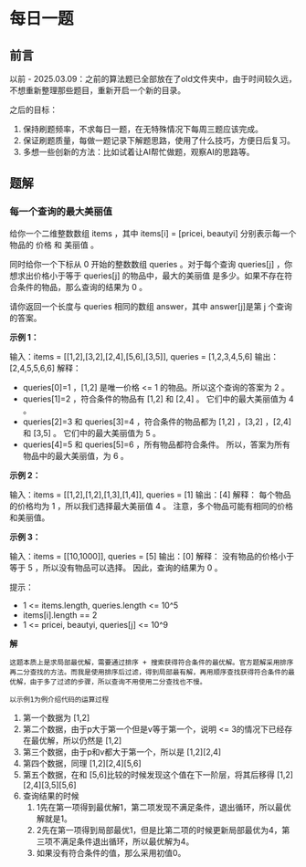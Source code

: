 # 每日一题

## 前言
以前 - 2025.03.09：之前的算法题已全部放在了old文件夹中，由于时间较久远，不想重新整理那些题目，重新开启一个新的目录。

之后的目标：
1. 保持刷题频率，不求每日一题，在无特殊情况下每周三题应该完成。
2. 保证刷题质量，每做一题记录下解题思路，使用了什么技巧，方便日后复习。
3. 多想一些创新的方法：比如试着让AI帮忙做题，观察AI的思路等。

## 题解
### 每一个查询的最大美丽值

给你一个二维整数数组 items ，其中 items[i] = [pricei, beautyi] 分别表示每一个物品的 价格 和 美丽值 。

同时给你一个下标从 0 开始的整数数组 queries 。对于每个查询 queries[j] ，你想求出价格小于等于 queries[j] 的物品中，最大的美丽值 是多少。如果不存在符合条件的物品，那么查询的结果为 0 。

请你返回一个长度与 queries 相同的数组 answer，其中 answer[j]是第 j 个查询的答案。

**示例 1：**

输入：items = [[1,2],[3,2],[2,4],[5,6],[3,5]], queries = [1,2,3,4,5,6]
输出：[2,4,5,5,6,6]
解释：
- queries[0]=1 ，[1,2] 是唯一价格 <= 1 的物品。所以这个查询的答案为 2 。
- queries[1]=2 ，符合条件的物品有 [1,2] 和 [2,4] 。
  它们中的最大美丽值为 4 。
- queries[2]=3 和 queries[3]=4 ，符合条件的物品都为 [1,2] ，[3,2] ，[2,4] 和 [3,5] 。
  它们中的最大美丽值为 5 。
- queries[4]=5 和 queries[5]=6 ，所有物品都符合条件。
  所以，答案为所有物品中的最大美丽值，为 6 。

**示例 2：**

输入：items = [[1,2],[1,2],[1,3],[1,4]], queries = [1]
输出：[4]
解释：
每个物品的价格均为 1 ，所以我们选择最大美丽值 4 。
注意，多个物品可能有相同的价格和美丽值。

**示例 3：**

输入：items = [[10,1000]], queries = [5]
输出：[0]
解释：
没有物品的价格小于等于 5 ，所以没有物品可以选择。
因此，查询的结果为 0 。

提示：
- 1 <= items.length, queries.length <= 10^5
- items[i].length == 2
- 1 <= pricei, beautyi, queries[j] <= 10^9 

**解**

`这题本质上是求局部最优解，需要通过排序 + 搜索获得符合条件的最优解。官方题解采用排序再二分查找的方法。而我是使用排序后过滤，得到局部最有解，再用顺序查找获得符合条件的最优解，由于多了过滤的步骤，所以查询不用使用二分查找也不慢。`

`以示例1为例介绍代码的运算过程`
1. 第一个数据为 [1,2]
2. 第二个数据，由于p大于第一个但是v等于第一个，说明 <= 3的情况下已经存在最优解，所以仍然是 [1,2]
3. 第三个数据，由于p和v都大于第一个，所以是 [1,2][2,4]
4. 第四个数据，同理 [1,2][2,4][5,6]
5. 第五个数据，在和 [5,6]比较的时候发现这个值在下一阶层，将其后移得 [1,2][2,4][3,5][5,6]
6. 查询结果的时候
    1. 1先在第一项得到最优解1，第二项发现不满足条件，退出循环，所以最优解就是1。
    2. 2先在第一项得到局部最优1，但是比第二项的时候更新局部最优为4，第三项不满足条件退出循环，所以最优解为4。
    3. 如果没有符合条件的值，那么采用初值0。